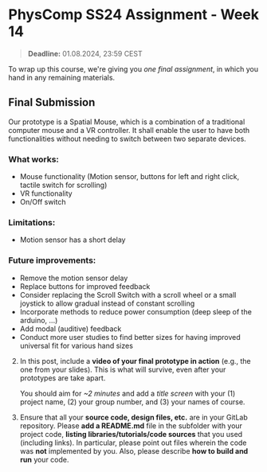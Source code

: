 # PhysComp SS24 Assignment - Week 14

> **Deadline:** 01.08.2024, 23:59 CEST

To wrap up this course, we're giving you *one final assignment*, in which you hand in any remaining materials.

## Final Submission


Our prototype is a Spatial Mouse, which is a combination of a traditional computer mouse and a VR controller. It shall enable the user to have both functionalities without needing to switch between two separate devices.

### What works: 
- Mouse functionality (Motion sensor, buttons for left and right click, tactile switch for scrolling)
- VR functionality
- On/Off switch

### Limitations:
- Motion sensor has a short delay

### Future improvements:

- Remove the motion sensor delay
- Replace buttons for improved feedback
- Consider replacing the Scroll Switch with a scroll wheel or a small joystick to allow gradual instead of constant scrolling
- Incorporate methods to reduce power consumption (deep sleep of the arduino, ...)
- Add modal (auditive) feedback
- Conduct more user studies to find better sizes for having improved universal fit for various hand sizes


2. In this post, include a **video of your final prototype in action** (e.g., the one from your slides). This is what will survive, even after your prototypes are take apart.

    You should aim for *~2 minutes* and add a *title screen* with your (1) project name, (2) your group number, and (3) your names of course.




3. Ensure that all your **source code, design files, etc.** are in your GitLab repository. Please **add a README.md** file in the subfolder with your project code, **listing libraries/tutorials/code sources** that you used (including links). In particular, please point out files wherein the code was **not** implemented by you. Also, please describe **how to build and run** your code.


